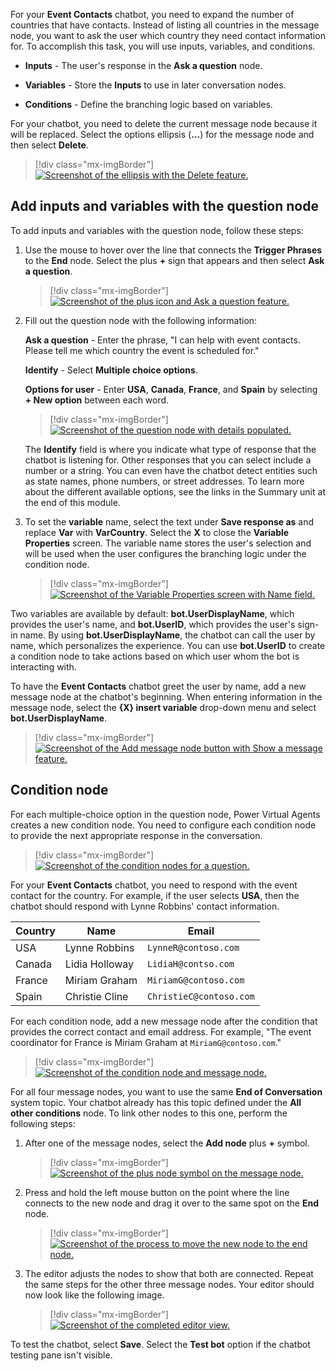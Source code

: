 For your **Event Contacts** chatbot, you need to expand the number of countries that have contacts. Instead of listing all countries in the message node, you want to ask the user which country they need contact information for. To accomplish this task, you will use inputs, variables, and conditions.

- **Inputs** - The user's response in the **Ask a question** node.

- **Variables** - Store the **Inputs** to use in later conversation nodes.

- **Conditions** - Define the branching logic based on variables.

For your chatbot, you need to delete the current message node because it will be replaced. Select the options ellipsis (**...**) for the message node and then select **Delete**.

> [!div class="mx-imgBorder"]
> [![Screenshot of the ellipsis with the Delete feature.](../media/image-11.png)](../media/image-11.png#lightbox)

## Add inputs and variables with the question node

To add inputs and variables with the question node, follow these steps:

1. Use the mouse to hover over the line that connects the **Trigger Phrases** to the **End** node. Select the plus **+** sign that appears and then select **Ask a question**.
    
    > [!div class="mx-imgBorder"]
	> [![Screenshot of the plus icon and Ask a question feature.](../media/image-12.png)](../media/image-12.png#lightbox)

1. Fill out the question node with the following information:

	  **Ask a question** - Enter the phrase, "I can help with event contacts. Please tell me which country the event is scheduled for."
	
	  **Identify** - Select **Multiple choice options**.
	
	  **Options for user** - Enter **USA**, **Canada**, **France**, and **Spain** by selecting **+ New option** between each word.

	> [!div class="mx-imgBorder"]
	> [![Screenshot of the question node with details populated.](../media/image-13.png)](../media/image-13.png#lightbox)

	The **Identify** field is where you indicate what type of response that the chatbot is listening for. Other responses that you can select include a number or a string. You can even have the chatbot detect entities such as state names, phone numbers, or street addresses. To learn more about the different available options, see the links in the Summary unit at the end of this module.

1. To set the **variable** name, select the text under **Save response as** and replace **Var** with **VarCountry**. Select the **X** to close the **Variable Properties** screen. The variable name stores the user's selection and will be used when the user configures the branching logic under the condition node.
    
    > [!div class="mx-imgBorder"]
	> [![Screenshot of the Variable Properties screen with Name field.](../media/image-14.png)](../media/image-14.png#lightbox)

Two variables are available by default: **bot.UserDisplayName**, which provides the user's name, and **bot.UserID**, which provides the user's sign-in name. By using **bot.UserDisplayName**, the chatbot can call the user by name, which personalizes the experience. You can use **bot.UserID** to create a condition node to take actions based on which user whom the bot is interacting with.

To have the **Event Contacts** chatbot greet the user by name, add a new message node at the chatbot's beginning. When entering information in the message node, select the **{X} insert variable** drop-down menu and select **bot.UserDisplayName**.

> [!div class="mx-imgBorder"]
> [![Screenshot of the Add message node button with Show a message feature.](../media/image-15.png)](../media/image-15.png#lightbox)

## Condition node

For each multiple-choice option in the question node, Power Virtual Agents creates a new condition node. You need to configure each condition node to provide the next appropriate response in the conversation.

> [!div class="mx-imgBorder"]
> [![Screenshot of the condition nodes for a question.](../media/image-16.png)](../media/image-16.png#lightbox)

For your **Event Contacts** chatbot, you need to respond with the event contact for the country. For example, if the user selects **USA**, then the chatbot should respond with Lynne Robbins' contact information.

|     Country    |     Name                 |     Email                    |
|----------------|--------------------------|------------------------------|
|     USA        |     Lynne Robbins        |     `LynneR@contoso.com`     |
|     Canada     |     Lidia   Holloway     |    `LidiaH@contso.com`       |
|     France     |     Miriam Graham        |     `MiriamG@contoso.com`    |
|     Spain      |     Christie   Cline     |     `ChristieC@contoso.com`  |

For each condition node, add a new message node after the condition that provides the correct contact and email address. For example, "The event coordinator for France is Miriam Graham at `MiriamG@contoso.com`."

> [!div class="mx-imgBorder"]
> [![Screenshot of the condition node and message node.](../media/image-17.png)](../media/image-17.png#lightbox)

For all four message nodes, you want to use the same **End of Conversation** system topic. Your chatbot already has this topic defined under the **All other conditions** node. To link other nodes to this one, perform the following steps:

1. After one of the message nodes, select the **Add node** plus **+** symbol.

    > [!div class="mx-imgBorder"]
	> [![Screenshot of the plus node symbol on the message node.](../media/image-18.png)](../media/image-18.png#lightbox)

1. Press and hold the left mouse button on the point where the line connects to the new node and drag it over to the same spot on the **End** node.
    
    > [!div class="mx-imgBorder"]
	> [![Screenshot of the process to move the new node to the end node.](../media/image-19.png)](../media/image-19.png#lightbox)

1. The editor adjusts the nodes to show that both are connected. Repeat the same steps for the other three message nodes. Your editor should now look like the following image.
    
    > [!div class="mx-imgBorder"]
	> [![Screenshot of the completed editor view.](../media/image-20.png)](../media/image-20.png#lightbox)

To test the chatbot, select **Save**. Select the **Test bot** option if the chatbot testing pane isn't visible.
